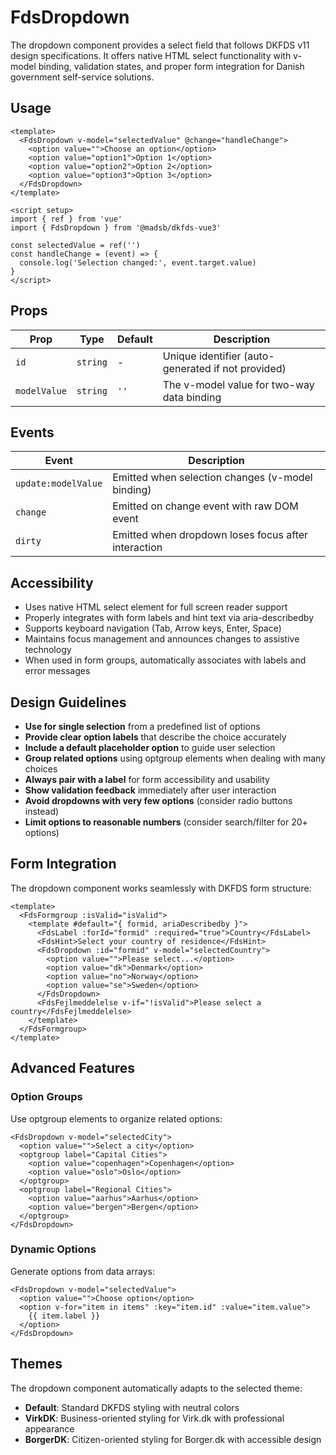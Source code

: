 # FdsDropdown

The dropdown component provides a select field that follows DKFDS v11 design specifications. It offers native HTML select functionality with v-model binding, validation states, and proper form integration for Danish government self-service solutions.

## Usage

```vue
<template>
  <FdsDropdown v-model="selectedValue" @change="handleChange">
    <option value="">Choose an option</option>
    <option value="option1">Option 1</option>
    <option value="option2">Option 2</option>
    <option value="option3">Option 3</option>
  </FdsDropdown>
</template>

<script setup>
import { ref } from 'vue'
import { FdsDropdown } from '@madsb/dkfds-vue3'

const selectedValue = ref('')
const handleChange = (event) => {
  console.log('Selection changed:', event.target.value)
}
</script>
```

## Props

| Prop         | Type     | Default | Description                                        |
| ------------ | -------- | ------- | -------------------------------------------------- |
| `id`         | `string` | -       | Unique identifier (auto-generated if not provided) |
| `modelValue` | `string` | `''`    | The v-model value for two-way data binding         |

## Events

| Event               | Description                                         |
| ------------------- | --------------------------------------------------- |
| `update:modelValue` | Emitted when selection changes (v-model binding)    |
| `change`            | Emitted on change event with raw DOM event          |
| `dirty`             | Emitted when dropdown loses focus after interaction |

## Accessibility

- Uses native HTML select element for full screen reader support
- Properly integrates with form labels and hint text via aria-describedby
- Supports keyboard navigation (Tab, Arrow keys, Enter, Space)
- Maintains focus management and announces changes to assistive technology
- When used in form groups, automatically associates with labels and error messages

## Design Guidelines

- **Use for single selection** from a predefined list of options
- **Provide clear option labels** that describe the choice accurately
- **Include a default placeholder option** to guide user selection
- **Group related options** using optgroup elements when dealing with many choices
- **Always pair with a label** for form accessibility and usability
- **Show validation feedback** immediately after user interaction
- **Avoid dropdowns with very few options** (consider radio buttons instead)
- **Limit options to reasonable numbers** (consider search/filter for 20+ options)

## Form Integration

The dropdown component works seamlessly with DKFDS form structure:

```vue
<template>
  <FdsFormgroup :isValid="isValid">
    <template #default="{ formid, ariaDescribedby }">
      <FdsLabel :forId="formid" :required="true">Country</FdsLabel>
      <FdsHint>Select your country of residence</FdsHint>
      <FdsDropdown :id="formid" v-model="selectedCountry">
        <option value="">Please select...</option>
        <option value="dk">Denmark</option>
        <option value="no">Norway</option>
        <option value="se">Sweden</option>
      </FdsDropdown>
      <FdsFejlmeddelelse v-if="!isValid">Please select a country</FdsFejlmeddelelse>
    </template>
  </FdsFormgroup>
</template>
```

## Advanced Features

### Option Groups

Use optgroup elements to organize related options:

```vue
<FdsDropdown v-model="selectedCity">
  <option value="">Select a city</option>
  <optgroup label="Capital Cities">
    <option value="copenhagen">Copenhagen</option>
    <option value="oslo">Oslo</option>
  </optgroup>
  <optgroup label="Regional Cities">
    <option value="aarhus">Aarhus</option>
    <option value="bergen">Bergen</option>
  </optgroup>
</FdsDropdown>
```

### Dynamic Options

Generate options from data arrays:

```vue
<FdsDropdown v-model="selectedValue">
  <option value="">Choose option</option>
  <option v-for="item in items" :key="item.id" :value="item.value">
    {{ item.label }}
  </option>
</FdsDropdown>
```

## Themes

The dropdown component automatically adapts to the selected theme:

- **Default**: Standard DKFDS styling with neutral colors
- **VirkDK**: Business-oriented styling for Virk.dk with professional appearance
- **BorgerDK**: Citizen-oriented styling for Borger.dk with accessible design
